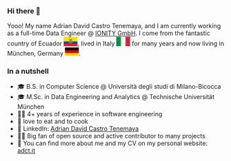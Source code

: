 ### Hi there 👋

Yooo! My name Adrian David Castro Tenemaya, and I am currently working as a full-time Data Engineer @ [IONITY GmbH](https://ionity.eu).
I come from the fantastic country of Ecuador <img src="ecuador.png" width="32" />, lived in Italy <img src="italy.png" width="32" /> for many years and now living in München, Germany <img src="germany.png" width="32" />.

### In a nutshell

- 🎓 B.S. in Computer Science @ Università degli studi di Milano-Bicocca
- 🎓 M.Sc. in Data Engineering and Analytics @ Technische Universität München
- 👷‍♂️ 4+ years of experience in software engineering
- 🍳 love to eat and to cook
- 🔗 LinkedIn: [Adrian David Castro Tenemaya](https://www.linkedin.com/in/adriandcastrot/)
- 🧑‍💻 Big fan of open source and active contributor to many projects
- 📃 You can find more about me and my CV on my personal website: [adct.it](https://adct.it)
